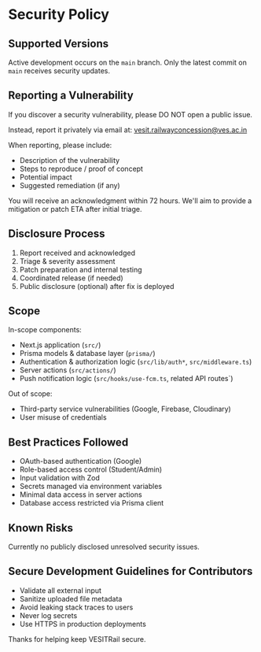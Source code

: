 # Security Policy

## Supported Versions

Active development occurs on the `main` branch. Only the latest commit on `main` receives security updates.

## Reporting a Vulnerability

If you discover a security vulnerability, please DO NOT open a public issue.

Instead, report it privately via email at: vesit.railwayconcession@ves.ac.in

When reporting, please include:

- Description of the vulnerability
- Steps to reproduce / proof of concept
- Potential impact
- Suggested remediation (if any)

You will receive an acknowledgment within 72 hours. We'll aim to provide a mitigation or patch ETA after initial triage.

## Disclosure Process

1. Report received and acknowledged
2. Triage & severity assessment
3. Patch preparation and internal testing
4. Coordinated release (if needed)
5. Public disclosure (optional) after fix is deployed

## Scope

In-scope components:

- Next.js application (`src/`)
- Prisma models & database layer (`prisma/`)
- Authentication & authorization logic (`src/lib/auth*`, `src/middleware.ts`)
- Server actions (`src/actions/`)
- Push notification logic (`src/hooks/use-fcm.ts`, related API routes`)

Out of scope:

- Third-party service vulnerabilities (Google, Firebase, Cloudinary)
- User misuse of credentials

## Best Practices Followed

- OAuth-based authentication (Google)
- Role-based access control (Student/Admin)
- Input validation with Zod
- Secrets managed via environment variables
- Minimal data access in server actions
- Database access restricted via Prisma client

## Known Risks

Currently no publicly disclosed unresolved security issues.

## Secure Development Guidelines for Contributors

- Validate all external input
- Sanitize uploaded file metadata
- Avoid leaking stack traces to users
- Never log secrets
- Use HTTPS in production deployments

Thanks for helping keep VESITRail secure.
